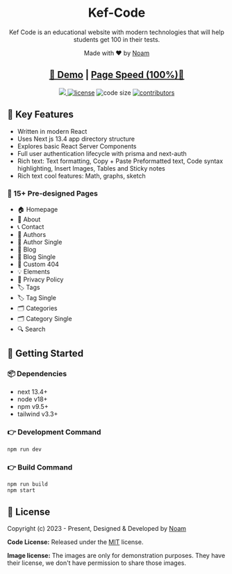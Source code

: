 <h1 align=center>Kef-Code</h1>

<p align=center>Kef Code is an educational website with modern technologies that will help students get 100 in their tests.</p>

<p align=center>Made with ♥ by <a href="https://github.com/noams24/">Noam</a></p>

<h2 align="center"> <a target="_blank" href="kef-code.vercel.app" rel="nofollow">👀 Demo</a> | <a  target="_blank" href="https://pagespeed.web.dev/analysis/https-nextplate-netlify-app/zttnq0z42d?form_factor=desktop">Page Speed (100%)🚀</a>
</h2>

<p align=center>

  <a href="https://github.com/vercel/next.js/releases/tag/v13.4.1" alt="Contributors">
    <img src="https://img.shields.io/static/v1?label=NEXTJS&message=13.4&color=000&logo=nextjs" />
  </a>

  <a href="https://github.com/zeon-studio/nextplate/blob/main/LICENSE">
    <img src="https://img.shields.io/github/license/zeon-studio/nextplate" alt="license"></a>

  <img src="https://img.shields.io/github/languages/code-size/zeon-studio/nextplate" alt="code size">

  <a href="https://github.com/zeon-studio/nextplate/graphs/contributors">
    <img src="https://img.shields.io/github/contributors/zeon-studio/nextplate" alt="contributors"></a>
</p>

## 📌 Key Features

- Written in modern React
- Uses Next js 13.4 app directory structure
- Explores basic React Server Components
- Full user authentication lifecycle with prisma and next-auth
- Rich text: Text formatting, Copy + Paste Preformatted text, Code syntax highlighting, Insert Images, Tables and Sticky notes
- Rich text cool features: Math, graphs, sketch

### 📄 15+ Pre-designed Pages

- 🏠 Homepage
- 👤 About
- 📞 Contact
- 👥 Authors
- 👤 Author Single
- 📝 Blog
- 📝 Blog Single
- 🚫 Custom 404
- 💡 Elements
- 📄 Privacy Policy
- 🏷️ Tags
- 🏷️ Tag Single
- 🗂️ Categories
- 🗂️ Category Single
- 🔍 Search

## 🚀 Getting Started

### 📦 Dependencies

- next 13.4+
- node v18+
- npm v9.5+
- tailwind v3.3+

### 👉 Development Command

```
npm run dev
```

### 👉 Build Command

```
npm run build
npm start
```

<!-- licence -->

## 📝 License

Copyright (c) 2023 - Present, Designed & Developed by [Noam](https://github.com/noams24)

**Code License:** Released under the [MIT](https://github.comzeon-studio/nextplate/blob/main/LICENSE) license.

**Image license:** The images are only for demonstration purposes. They have their license, we don't have permission to share those images.
